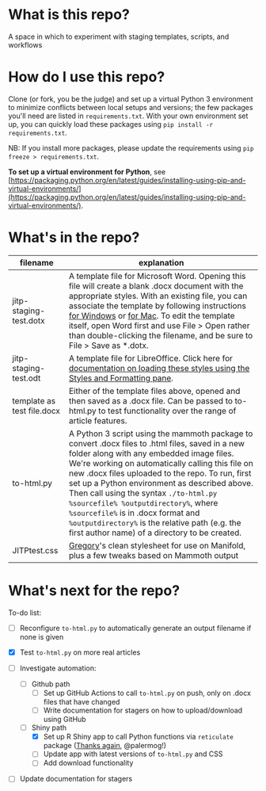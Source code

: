 # What is this repo?
A space in which to experiment with staging templates, scripts, and workflows

# How do I use this repo?
Clone (or fork, you be the judge) and set up a virtual Python 3 environment to minimize conflicts between local setups and versions; the few packages you'll need are listed in `requirements.txt`. With your own environment set up, you can quickly load these packages using `pip install -r requirements.txt`. 

NB: If you install more packages, please update the requirements using `pip freeze > requirements.txt`.

**To set up a virtual environment for Python**, see [https://packaging.python.org/en/latest/guides/installing-using-pip-and-virtual-environments/](https://packaging.python.org/en/latest/guides/installing-using-pip-and-virtual-environments/). 

# What's in the repo?

|filename | explanation |
|---------|-------------|
|jitp-staging-test.dotx | A template file for Microsoft Word. Opening this file will create a blank .docx document with the appropriate styles. With an existing file, you can associate the template by following instructions [for Windows](https://support.microsoft.com/en-us/office/load-or-unload-a-template-or-add-in-program-2479fe53-f849-4394-88bb-2a6e2a39479d) or [for Mac](https://answers.microsoft.com/en-us/msoffice/forum/all/how-to-apply-a-template-to-an-existing-document-in/3e993b0c-01ed-4509-bfbe-5db77dbe4fdd). To edit the template itself, open Word first and use File > Open rather than double-clicking the filename, and be sure to File > Save as \*.dotx. |
| jitp-staging-test.odt | A template file for LibreOffice. Click here for [documentation on loading these styles using the Styles and Formatting pane](https://documentation.libreoffice.org/assets/Uploads/Documentation/en/GS5.2/HTML/GS5203-StylesAndTemplates.html). |
| template as test file.docx | Either of the template files above, opened and then saved as a .docx file. Can be passed to to-html.py to test functionality over the range of article features. |
| to-html.py | A Python 3 script using the mammoth package to convert .docx files to .html files, saved in a new folder along with any embedded image files. We're working on automatically calling this file on new .docx files uploaded to the repo. To run, first set up a Python environment as described above. Then call using the syntax `./to-html.py %sourcefile% %outputdirectory%`, where `%sourcefile%` is in .docx format and `%outputdirectory%` is the relative path (e.g. the first author name) of a directory to be created. |
|JITPtest.css |[Gregory](https://github.com/palermog)'s clean stylesheet for use on Manifold, plus a few tweaks based on Mammoth output |

# What's next for the repo?

To-do list:
* [ ] Reconfigure `to-html.py` to automatically generate an output filename if none is given
* [X] Test `to-html.py` on more real articles
* [ ] Investigate automation:
  * [ ] Github path
    - [ ] Set up GitHub Actions to call `to-html.py` on push, only on .docx files that have changed 
    - [ ] Write documentation for stagers on how to upload/download using GitHub
  * [ ] Shiny path
    - [X] Set up R Shiny app to call Python functions via `reticulate` package ([Thanks again](https://github.com/jitp-journal/jitp-converter), @palermog!)
    - [ ] Update app with latest versions of `to-html.py` and CSS
    - [ ] Add download functionality
* [ ] Update documentation for stagers

